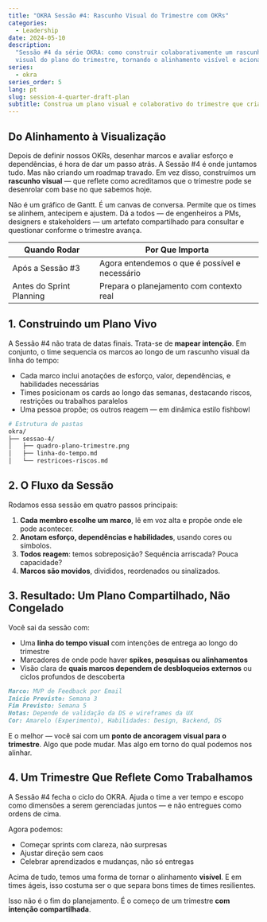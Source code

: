 ```yaml
---
title: "OKRA Sessão #4: Rascunho Visual do Trimestre com OKRs"
categories:
  - Leadership
date: 2024-05-10
description:
  "Sessão #4 da série OKRA: como construir colaborativamente um rascunho
  visual do plano do trimestre, tornando o alinhamento visível e acionável."
series:
  - okra
series_order: 5
lang: pt
slug: session-4-quarter-draft-plan
subtitle: Construa um plano visual e colaborativo do trimestre que cria alinhamento compartilhado sem cronogramas rígidos—transformando intenções em roadmaps executáveis
---
```


## Do Alinhamento à Visualização

Depois de definir nossos OKRs, desenhar marcos e avaliar esforço e dependências, é hora de dar um passo atrás. A Sessão #4 é onde juntamos tudo. Mas não criando um roadmap travado. Em vez disso, construímos um **rascunho visual** — que reflete como acreditamos que o trimestre pode se desenrolar com base no que sabemos hoje.

Não é um gráfico de Gantt. É um canvas de conversa. Permite que os times se alinhem, antecipem e ajustem. Dá a todos — de engenheiros a PMs, designers e stakeholders — um artefato compartilhado para consultar e questionar conforme o trimestre avança.

| Quando Rodar             | Por Que Importa                                |
| ------------------------ | ---------------------------------------------- |
| Após a Sessão #3         | Agora entendemos o que é possível e necessário |
| Antes do Sprint Planning | Prepara o planejamento com contexto real       |

## 1. Construindo um Plano Vivo

A Sessão #4 não trata de datas finais. Trata-se de **mapear intenção**. Em conjunto, o time sequencia os marcos ao longo de um rascunho visual da linha do tempo:

- Cada marco inclui anotações de esforço, valor, dependências, e habilidades necessárias
- Times posicionam os cards ao longo das semanas, destacando riscos, restrições ou trabalhos paralelos
- Uma pessoa propõe; os outros reagem — em dinâmica estilo fishbowl

```bash
# Estrutura de pastas
okra/
├── sessao-4/
│   ├── quadro-plano-trimestre.png
│   ├── linha-do-tempo.md
│   └── restricoes-riscos.md
```

## 2. O Fluxo da Sessão

Rodamos essa sessão em quatro passos principais:

1. **Cada membro escolhe um marco**, lê em voz alta e propõe onde ele pode acontecer.
2. **Anotam esforço, dependências e habilidades**, usando cores ou símbolos.
3. **Todos reagem**: temos sobreposição? Sequência arriscada? Pouca capacidade?
4. **Marcos são movidos**, divididos, reordenados ou sinalizados.

## 3. Resultado: Um Plano Compartilhado, Não Congelado

Você sai da sessão com:

- Uma **linha do tempo visual** com intenções de entrega ao longo do trimestre
- Marcadores de onde pode haver **spikes, pesquisas ou alinhamentos**
- Visão clara de **quais marcos dependem de desbloqueios externos** ou ciclos profundos de descoberta

```markdown
Marco: MVP de Feedback por Email
Início Previsto: Semana 3
Fim Previsto: Semana 5
Notas: Depende de validação da DS e wireframes da UX
Cor: Amarelo (Experimento), Habilidades: Design, Backend, DS
```

E o melhor — você sai com um **ponto de ancoragem visual para o trimestre**. Algo que pode mudar. Mas algo em torno do qual podemos nos alinhar.

## 4. Um Trimestre Que Reflete Como Trabalhamos

A Sessão #4 fecha o ciclo do OKRA. Ajuda o time a ver tempo e escopo como dimensões a serem gerenciadas juntos — e não entregues como ordens de cima.

Agora podemos:

- Começar sprints com clareza, não surpresas
- Ajustar direção sem caos
- Celebrar aprendizados e mudanças, não só entregas

Acima de tudo, temos uma forma de tornar o alinhamento **visível**. E em times ágeis, isso costuma ser o que separa bons times de times resilientes.

Isso não é o fim do planejamento. É o começo de um trimestre **com intenção compartilhada**.
